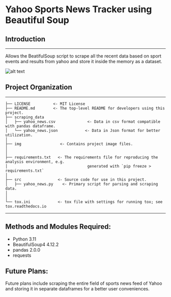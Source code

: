 # Yahoo Sports News Tracker using Beautiful Soup

## Introduction
---------------------------------------------------------
Allows the BeatifulSoup script to scrape all the recent data based on sport events and results from yahoo and store it inside the memory as a dataset. 
 
![alt text](https://github.com/shahriar-rahman/Yahoo-Sports-News-Tracker-using-Beautiful-Soup/blob/main/img/sports.jpg)

## Project Organization
---------------------------------------------------------

    ├── LICENSE          <- MIT License
    ├── README.md        <- The top-level README for developers using this project.
    ├── scraping_data
    │   ├── yahoo_news.csv              <- Data in csv format compatible with pandas dataframe.
    │   └── yahoo_news.json            <- Data in Json format for better utilization.
    │
    ├── img                 <- Contains project image files.
    │   
    │
    ├── requirements.txt   <- The requirements file for reproducing the analysis environment, e.g.
    │                         			generated with `pip freeze > requirements.txt`
    │
    ├── src                <- Source code for use in this project.
    │   ├── yahoo_news.py    <- Primary script for parsing and scraping data.
    │
    │
    └── tox.ini            <- tox file with settings for running tox; see tox.readthedocs.io


--------

## Methods and Modules Required:
* Python 3.11 
* BeautifulSoup4 4.12.2
* pandas 2.0.0
* requests

## Future Plans:
Future plans include scraping the entire field of sports news feed of Yahoo and storing it in separate dataframes for a better user conveniences. 
